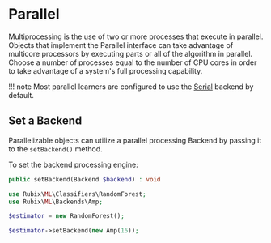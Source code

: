 # Parallel
Multiprocessing is the use of two or more processes that execute in parallel. Objects that implement the Parallel interface can take advantage of multicore processors by executing parts or all of the algorithm in parallel. Choose a number of processes equal to the number of CPU cores in order to take advantage of a system's full processing capability.

!!! note
    Most parallel learners are configured to use the [Serial](backends/serial.md) backend by default.

## Set a Backend
Parallelizable objects can utilize a parallel processing Backend by passing it to the `setBackend()` method.

To set the backend processing engine:
```php
public setBackend(Backend $backend) : void
```

```php
use Rubix\ML\Classifiers\RandomForest;
use Rubix\ML\Backends\Amp;

$estimator = new RandomForest();

$estimator->setBackend(new Amp(16));
```
